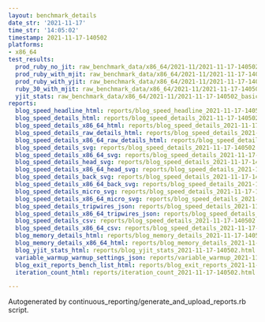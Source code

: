 ```yaml
---
layout: benchmark_details
date_str: '2021-11-17'
time_str: '14:05:02'
timestamp: 2021-11-17-140502
platforms:
- x86_64
test_results:
  prod_ruby_no_jit: raw_benchmark_data/x86_64/2021-11/2021-11-17-140502_basic_benchmark_prod_ruby_no_jit.json
  prod_ruby_with_mjit: raw_benchmark_data/x86_64/2021-11/2021-11-17-140502_basic_benchmark_prod_ruby_with_mjit.json
  prod_ruby_with_yjit: raw_benchmark_data/x86_64/2021-11/2021-11-17-140502_basic_benchmark_prod_ruby_with_yjit.json
  ruby_30_with_mjit: raw_benchmark_data/x86_64/2021-11/2021-11-17-140502_basic_benchmark_ruby_30_with_mjit.json
  yjit_stats: raw_benchmark_data/x86_64/2021-11/2021-11-17-140502_basic_benchmark_yjit_stats.json
reports:
  blog_speed_headline_html: reports/blog_speed_headline_2021-11-17-140502.html
  blog_speed_details_html: reports/blog_speed_details_2021-11-17-140502.html
  blog_speed_details_x86_64_html: reports/blog_speed_details_2021-11-17-140502.x86_64.html
  blog_speed_details_raw_details_html: reports/blog_speed_details_2021-11-17-140502.raw_details.html
  blog_speed_details_x86_64_raw_details_html: reports/blog_speed_details_2021-11-17-140502.x86_64.raw_details.html
  blog_speed_details_svg: reports/blog_speed_details_2021-11-17-140502.svg
  blog_speed_details_x86_64_svg: reports/blog_speed_details_2021-11-17-140502.x86_64.svg
  blog_speed_details_head_svg: reports/blog_speed_details_2021-11-17-140502.head.svg
  blog_speed_details_x86_64_head_svg: reports/blog_speed_details_2021-11-17-140502.x86_64.head.svg
  blog_speed_details_back_svg: reports/blog_speed_details_2021-11-17-140502.back.svg
  blog_speed_details_x86_64_back_svg: reports/blog_speed_details_2021-11-17-140502.x86_64.back.svg
  blog_speed_details_micro_svg: reports/blog_speed_details_2021-11-17-140502.micro.svg
  blog_speed_details_x86_64_micro_svg: reports/blog_speed_details_2021-11-17-140502.x86_64.micro.svg
  blog_speed_details_tripwires_json: reports/blog_speed_details_2021-11-17-140502.tripwires.json
  blog_speed_details_x86_64_tripwires_json: reports/blog_speed_details_2021-11-17-140502.x86_64.tripwires.json
  blog_speed_details_csv: reports/blog_speed_details_2021-11-17-140502.csv
  blog_speed_details_x86_64_csv: reports/blog_speed_details_2021-11-17-140502.x86_64.csv
  blog_memory_details_html: reports/blog_memory_details_2021-11-17-140502.html
  blog_memory_details_x86_64_html: reports/blog_memory_details_2021-11-17-140502.x86_64.html
  blog_yjit_stats_html: reports/blog_yjit_stats_2021-11-17-140502.html
  variable_warmup_warmup_settings_json: reports/variable_warmup_2021-11-17-140502.warmup_settings.json
  blog_exit_reports_bench_list_html: reports/blog_exit_reports_2021-11-17-140502.bench_list.html
  iteration_count_html: reports/iteration_count_2021-11-17-140502.html

---
```

Autogenerated by continuous_reporting/generate_and_upload_reports.rb script.
